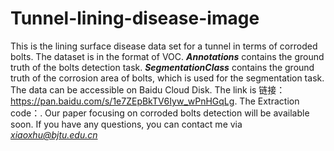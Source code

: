 # Tunnel-lining-disease-image
This is the lining surface disease data set for a tunnel in terms of corroded bolts.
The dataset is in the format of VOC. 
***Annotations*** contains the ground truth of the bolts detection task. 
***SegmentationClass*** contains the ground truth of the corrosion area of bolts, which is used for the segmentation task.
The data can be accessible on Baidu Cloud Disk. The link is 链接：https://pan.baidu.com/s/1e7ZEpBkTV6Iyw_wPnHGqLg. The Extraction code：.
Our paper focusing on corroded bolts detection will be available soon. 
If you have any questions, you can contact me via *xiaoxhu@bjtu.edu.cn*
